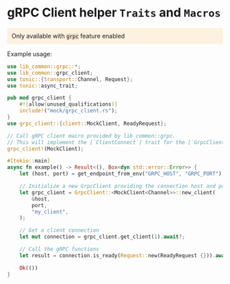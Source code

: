# gRPC Client helper `Traits` and `Macros`

<p style="background:rgba(255,181,77,0.16);padding:0.75em;">
Only available with <code style="background:rgba(41,24,0,0.1);">grpc</code> feature enabled
</p>

Example usage:
```rust
use lib_common::grpc::*;
use lib_common::grpc_client;
use tonic::{transport::Channel, Request};
use tonic::async_trait;

pub mod grpc_client {
    #![allow(unused_qualifications)]
    include!("mock/grpc_client.rs");
}
use grpc_client::{client::MockClient, ReadyRequest};

// Call gRPC client macro provided by lib_common::grpc.
// This will implement the [`ClientConnect`] trait for the [`GrpcClient<MockClient<Channel>>`] object.
grpc_client!(MockClient);

#[tokio::main]
async fn example() -> Result<(), Box<dyn std::error::Error>> {
    let (host, port) = get_endpoint_from_env("GRPC_HOST", "GRPC_PORT");

    // Initialize a new GrpcClient providing the connection host and port and a name to identify the client
    let grpc_client = GrpcClient::<MockClient<Channel>>::new_client(
        &host,
        port,
        "my_client",
    );

    // Get a client connection
    let mut connection = grpc_client.get_client(1).await?;

    // Call the gRPC functions
    let result = connection.is_ready(Request::new(ReadyRequest {})).await?;

    Ok(())
}
```
